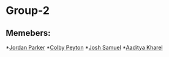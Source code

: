 # Group-2

## Memebers:
*[Jordan Parker](https://github.com/jordanparker32)
*[Colby Peyton](https://github.com/ColbPeyton)
*[Josh Samuel](https://github.com/D-Andre20)
*[Aaditya Kharel](https://github.com/Aaditya-Kharel)
